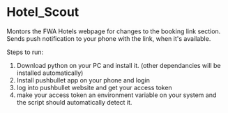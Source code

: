 # Hotel_Scout
Montors the FWA Hotels webpage for changes to the booking link section. Sends push notification to your phone with the link, when it's available.

Steps to run:
1) Download python on your PC and install it. (other dependancies will be installed automatically)
2) Install pushbullet app on your phone and login
3) log into pushbullet website and get your access token
4) make your access token an environment variable on your system and the script should automatically detect it.
